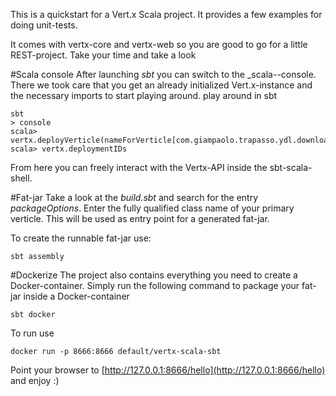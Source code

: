 This is a quickstart for a Vert.x Scala project. It provides a few examples for doing 
unit-tests.

It comes with vertx-core and vertx-web so you are good to go for a little REST-project.
Take your time and take a look 

#Scala console
After launching _sbt_ you can switch to the _scala--console. There we took care that you
get an already initialized Vert.x-instance and the necessary imports to start playing around.
play around in sbt
```
sbt
> console
scala> vertx.deployVerticle(nameForVerticle[com.giampaolo.trapasso.ydl.downloader.HttpVerticle])
scala> vertx.deploymentIDs
```

From here you can freely interact with the Vertx-API inside the sbt-scala-shell.


#Fat-jar
Take a look at the _build.sbt_ and search for the entry _packageOptions_. Enter the fully qualified class name 
of your primary verticle. This will be used as entry point for a generated fat-jar.

To create the runnable fat-jar use:
```
sbt assembly
```


#Dockerize
The project also contains everything you need to create a Docker-container.
Simply run the following command to package your fat-jar inside a Docker-container
```
sbt docker
```
To run use
```
docker run -p 8666:8666 default/vertx-scala-sbt
```
Point your browser to [http://127.0.0.1:8666/hello](http://127.0.0.1:8666/hello) and enjoy :)
